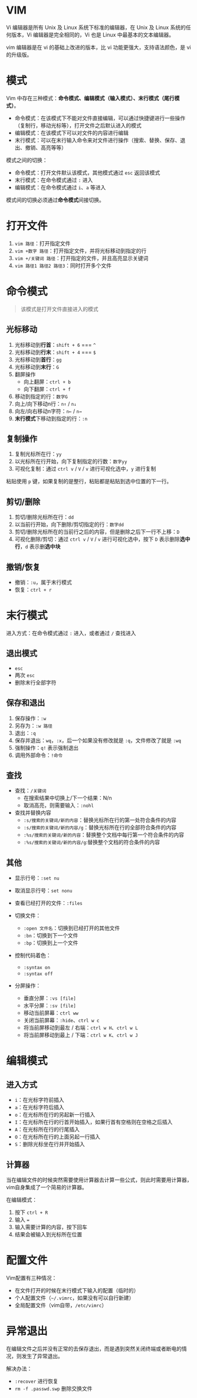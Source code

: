 # VIM

Vi 编辑器是所有 Unix 及 Linux 系统下标准的编辑器，在 Unix 及 Linux 系统的任何版本，Vi 编辑器是完全相同的，Vi 也是 Linux 中最基本的文本编辑器。

vim 编辑器是在 vi 的基础上改进的版本，比 vi 功能更强大，支持语法颜色，是 vi 的升级版。

# 模式

Vim 中存在三种模式：**命令模式、编辑模式（输入模式）、末行模式（尾行模式）**。

- 命令模式：在该模式下不能对文件直接编辑，可以通过快捷键进行一些操作（复制行，移动光标等），打开文件之后默认进入的模式
- 编辑模式：在该模式下可以对文件的内容进行编辑
- 末行模式：可以在末行输入命令来对文件进行操作（搜索、替换、保存、退出、撤销、高亮等等）

模式之间的切换：

- 命令模式：打开文件默认该模式，其他模式通过 `esc` 返回该模式
- 末行模式：在命令模式通过 `:` 进入
- 编辑模式：在命令模式通过 `i`、`a` 等进入

模式间的切换必须通过**命令模式**间接切换。

# 打开文件

1. `vim 路径`：打开指定文件
2. `vim +数字 路径`：打开指定文件，并将光标移动到指定的行
3. `vim +/关键词 路径`：打开指定的文件，并且高亮显示关键词
4. `vim 路径1 路径2 路径3`：同时打开多个文件

# 命令模式

> 该模式是打开文件直接进入的模式

## 光标移动

1. 光标移动到**行首**：`shift + 6` === `^`
2. 光标移动到**行末**：`shift + 4` === `$`
3. 光标移动到**首行**：`gg`
4. 光标移动到**末行**：`G`
5. 翻屏操作
	- 向上翻屏：`ctrl + b`
	- 向下翻屏：`ctrl + f`
6. 移动到指定的行：`数字G `
7. 向上/向下移动n行：`n↑` / `n↓`
8. 向左/向右移动n字符：`n←` / `n→`
9. **末行模式**下移动到指定的行：`:n`

## 复制操作

1. 复制光标所在行：`yy`
2. 以光标所在行开始，向下复制指定的行数：`数字yy`
3. 可视化复制：通过 `ctrl v` / `V` / `v` 进行可视化选中，`y` 进行复制

粘贴使用 `p` 键，如果复制的是整行，粘贴都是粘贴到选中位置的下一行。

## 剪切/删除

1. 剪切/删除光标所在行：`dd`
2. 以当前行开始，向下删除/剪切指定的行：`数字dd`
3. 剪切/删除光标所在的当前行之后的内容，但是删除之后下一行不上移：`D`
4. 可视化删除/剪切：通过 `ctrl v` / `V` / `v` 进行可视化选中，按下 `D` 表示删除**选中行**，`d` 表示删**选中块**

## 撤销/恢复

- 撤销：`:u`，属于末行模式
- 恢复：`ctrl + r`

# 末行模式

进入方式：在命令模式通过 `:` 进入，或者通过 `/` 查找进入

## 退出模式

- `esc`
- 两次 `esc`
- 删除末行全部字符

## 保存和退出

1. 保存操作：`:w`
2. 另存为：`:w 路径`
3. 退出：`:q`
4. 保存并退出：`wq`，`:x`，后一个如果没有修改就是 `:q`，文件修改了就是 `:wq`
5. 强制操作：`q!` 表示强制退出
6. 调用外部命令：`!命令`

## 查找

- 查找：`/关键词`
	- 在搜索结果中切换上/下一个结果：N/n
	- 取消高亮，则需要输入：`:nohl`
- 查找并替换内容
	- `:s/搜索的关键词/新的内容`：替换光标所在行的第一处符合条件的内容
	- `:s/搜索的关键词/新的内容/g`：替换光标所在行的全部符合条件的内容
	- `:%s/搜索的关键词/新的内容`：替换整个文档中每行第一个符合条件的内容
	- `:%s/搜索的关键词/新的内容/g`:替换整个文档的符合条件的内容

## 其他

- 显示行号：`:set nu`
- 取消显示行号：`set nonu`

- 查看已经打开的文件：`:files`
- 切换文件：
	- `:open 文件名`：切换到已经打开的其他文件
	- `:bn`：切换到下一个文件
	- `:bp`：切换到上一个文件
- 控制代码着色：
	- `:syntax on`
	- `:syntax off`
- 分屏操作：
	- 垂直分屏：`:vs [file]`
	- 水平分屏：`:sv [file]`
	- 移动当前屏幕：`ctrl ww`
	- 关闭当前屏幕：`:hide`、`ctrl w c`
	- 将当前屏移动到最左 / 右端：`ctrl w H`、`ctrl w L`
	- 将当前屏移动到最上 / 下端：`ctrl w K`、`ctrl w J`

# 编辑模式

## 进入方式

- `i`：在光标字符前插入
- `a`：在光标字符后插入
- `o`：在光标所在行的另起新一行插入
- `I`：在光标所在行的行首开始插入，如果行首有空格则在空格之后插入
- `A`：在光标所在行的行尾插入
- `O`：在光标所在行的上面另起一行插入
- `S`：删除光标坐在行并开始插入

## 计算器

当在编辑文件的时候突然需要使用计算器去计算一些公式，则此时需要用计算器，vim自身集成了一个简易的计算器。

在编辑模式：

1. 按下 `ctrl + R`
2. 输入 `=` 
3. 输入需要计算的内容，按下回车
4. 结果会被输入到光标所在位置

# 配置文件

Vim配置有三种情况：

- 在文件打开的时候在末行模式下输入的配置（临时的）
- 个人配置文件（`~/.vimrc`，如果没有可以自行新建）
- 全局配置文件（vim自带，`/etc/vimrc`）

# 异常退出

在编辑文件之后并没有正常的去保存退出，而是遇到突然关闭终端或者断电的情况，则发生了异常退出。

解决办法：

- `:recover` 进行恢复
- `rm -f .passwd.swp` 删除交换文件




